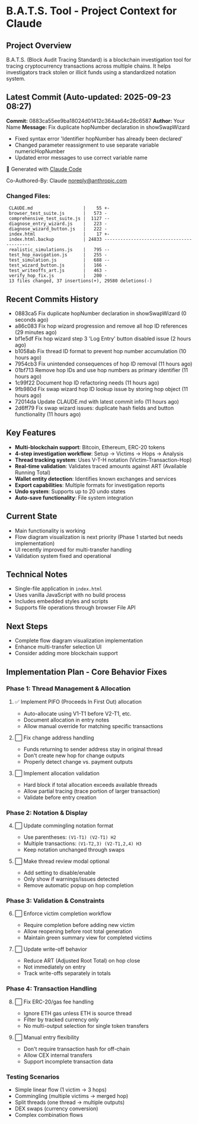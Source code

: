 # B.A.T.S. Tool - Project Context for Claude

## Project Overview
B.A.T.S. (Block Audit Tracing Standard) is a blockchain investigation tool for tracing cryptocurrency transactions across multiple chains. It helps investigators track stolen or illicit funds using a standardized notation system.

## Latest Commit (Auto-updated: 2025-09-23 08:27)

**Commit:** 0883ca55ee9ba18024d01412c364aa64c28c6587
**Author:** Your Name
**Message:** Fix duplicate hopNumber declaration in showSwapWizard

- Fixed syntax error 'Identifier hopNumber has already been declared'
- Changed parameter reassignment to use separate variable numericHopNumber
- Updated error messages to use correct variable name

🤖 Generated with [Claude Code](https://claude.ai/code)

Co-Authored-By: Claude <noreply@anthropic.com>

### Changed Files:
```
 CLAUDE.md                   |    55 +-
 browser_test_suite.js       |   573 -
 comprehensive_test_suite.js |  1127 --
 diagnose_entry_wizard.js    |   223 -
 diagnose_wizard_button.js   |   222 -
 index.html                  |    17 +-
 index.html.backup           | 24833 ------------------------------------------
 realistic_simulations.js    |   795 --
 test_hop_navigation.js      |   255 -
 test_simulation.js          |   688 --
 test_wizard_button.js       |   166 -
 test_writeoffs_art.js       |   463 -
 verify_hop_fix.js           |   200 -
 13 files changed, 37 insertions(+), 29580 deletions(-)
```

## Recent Commits History

- 0883ca5 Fix duplicate hopNumber declaration in showSwapWizard (0 seconds ago)
- a86c083 Fix hop wizard progression and remove all hop ID references (29 minutes ago)
- bf1e5df Fix hop wizard step 3 'Log Entry' button disabled issue (2 hours ago)
- b1058ab Fix thread ID format to prevent hop number accumulation (10 hours ago)
- 7954cb3 Fix unintended consequences of hop ID removal (11 hours ago)
- 01bf713 Remove hop IDs and use hop numbers as primary identifier (11 hours ago)
- 1c99f22 Document hop ID refactoring needs (11 hours ago)
- 9fb980d Fix swap wizard hop ID lookup issue by storing hop object (11 hours ago)
- 72014da Update CLAUDE.md with latest commit info (11 hours ago)
- 2d6ff79 Fix swap wizard issues: duplicate hash fields and button functionality (11 hours ago)

## Key Features
- **Multi-blockchain support**: Bitcoin, Ethereum, ERC-20 tokens
- **4-step investigation workflow**: Setup → Victims → Hops → Analysis
- **Thread tracking system**: Uses V-T-H notation (Victim-Transaction-Hop)
- **Real-time validation**: Validates traced amounts against ART (Available Running Total)
- **Wallet entity detection**: Identifies known exchanges and services
- **Export capabilities**: Multiple formats for investigation reports
- **Undo system**: Supports up to 20 undo states
- **Auto-save functionality**: File system integration

## Current State
- Main functionality is working
- Flow diagram visualization is next priority (Phase 1 started but needs implementation)
- UI recently improved for multi-transfer handling
- Validation system fixed and operational

## Technical Notes
- Single-file application in `index.html`
- Uses vanilla JavaScript with no build process
- Includes embedded styles and scripts
- Supports file operations through browser File API

## Next Steps
- Complete flow diagram visualization implementation
- Enhance multi-transfer selection UI
- Consider adding more blockchain support

## Implementation Plan - Core Behavior Fixes

### Phase 1: Thread Management & Allocation
1. ✅ Implement PIFO (Proceeds In First Out) allocation
   - Auto-allocate using V1-T1 before V2-T1, etc.
   - Document allocation in entry notes
   - Allow manual override for matching specific transactions

2. ⬜ Fix change address handling
   - Funds returning to sender address stay in original thread
   - Don't create new hop for change outputs
   - Properly detect change vs. payment outputs

3. ⬜ Implement allocation validation
   - Hard block if total allocation exceeds available threads
   - Allow partial tracing (trace portion of larger transaction)
   - Validate before entry creation

### Phase 2: Notation & Display
4. ⬜ Update commingling notation format
   - Use parentheses: `(V1-T1) (V2-T1) H2`
   - Multiple transactions: `(V1-T2,3) (V2-T1,2,4) H3`
   - Keep notation unchanged through swaps

5. ⬜ Make thread review modal optional
   - Add setting to disable/enable
   - Only show if warnings/issues detected
   - Remove automatic popup on hop completion

### Phase 3: Validation & Constraints
6. ⬜ Enforce victim completion workflow
   - Require completion before adding new victim
   - Allow reopening before root total generation
   - Maintain green summary view for completed victims

7. ⬜ Update write-off behavior
   - Reduce ART (Adjusted Root Total) on hop close
   - Not immediately on entry
   - Track write-offs separately in totals

### Phase 4: Transaction Handling
8. ⬜ Fix ERC-20/gas fee handling
   - Ignore ETH gas unless ETH is source thread
   - Filter by tracked currency only
   - No multi-output selection for single token transfers

9. ⬜ Manual entry flexibility
   - Don't require transaction hash for off-chain
   - Allow CEX internal transfers
   - Support incomplete transaction data

### Testing Scenarios
- Simple linear flow (1 victim → 3 hops)
- Commingling (multiple victims → merged hop)
- Split threads (one thread → multiple outputs)
- DEX swaps (currency conversion)
- Complex combination flows

